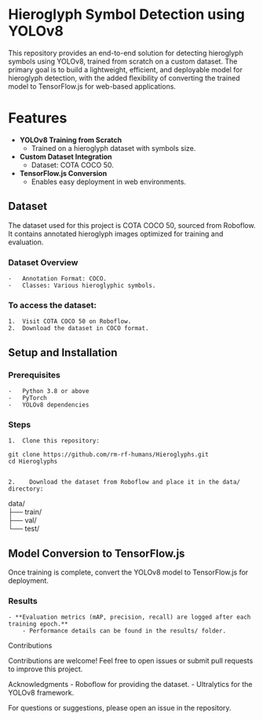 # Hieroglyph Symbol Detection using YOLOv8

This repository provides an end-to-end solution for detecting hieroglyph symbols using YOLOv8, trained from scratch on a custom dataset. The primary goal is to build a lightweight, efficient, and deployable model for hieroglyph detection, with the added flexibility of converting the trained model to TensorFlow.js for web-based applications.

# Features
	
 - **YOLOv8 Training from Scratch**
 	- Trained on a hieroglyph dataset with symbols size.
 - **Custom Dataset Integration**
	- Dataset: COTA COCO 50.
 - **TensorFlow.js Conversion**
   	- Enables easy deployment in web environments.

## Dataset

The dataset used for this project is COTA COCO 50, sourced from Roboflow. It contains annotated hieroglyph images optimized for training and evaluation.

### Dataset Overview
	-	Annotation Format: COCO.
	-	Classes: Various hieroglyphic symbols.

### To access the dataset:
	1.	Visit COTA COCO 50 on Roboflow.
	2.	Download the dataset in COCO format.

## Setup and Installation

### Prerequisites
	-	Python 3.8 or above
	-	PyTorch
	-	YOLOv8 dependencies

### Steps
	1.	Clone this repository:

	git clone https://github.com/rm-rf-humans/Hieroglyphs.git  
	cd Hieroglyphs  


	2.    Download the dataset from Roboflow and place it in the data/ directory:

data/  
├── train/  
├── val/  
└── test/  


## Model Conversion to TensorFlow.js

Once training is complete, convert the YOLOv8 model to TensorFlow.js for deployment.

### Results
	- **Evaluation metrics (mAP, precision, recall) are logged after each training epoch.**
		- Performance details can be found in the results/ folder.

Contributions

Contributions are welcome! Feel free to open issues or submit pull requests to improve this project.

Acknowledgments
	- 	Roboflow for providing the dataset.
	-	Ultralytics for the YOLOv8 framework.

For questions or suggestions, please open an issue in the repository.
